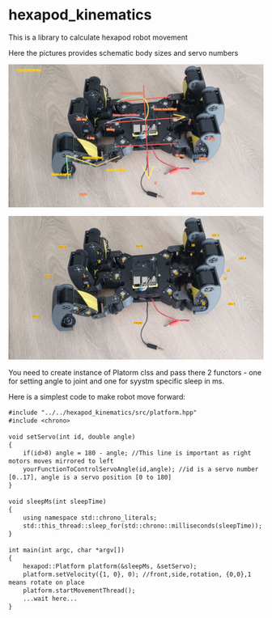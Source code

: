 # hexapod_kinematics
 This is a library to calculate hexapod robot movement

 Here the pictures provides schematic body sizes and servo numbers

![plot](./doc/body.png)

![plot](./doc/motor-orders.png)

 You need to create instance of Platorm clss and pass there 2 functors - one for setting angle to joint and one for syystm specific sleep in ms.

Here is a simplest code to make robot move forward:
```
#include "../../hexapod_kinematics/src/platform.hpp"
#include <chrono>

void setServo(int id, double angle)
{
    if(id>8) angle = 180 - angle; //This line is important as right motors moves mirrored to left
    yourFunctionToControlServoAngle(id,angle); //id is a servo number [0..17], angle is a servo position [0 to 180]
}

void sleepMs(int sleepTime)
{
    using namespace std::chrono_literals;
    std::this_thread::sleep_for(std::chrono::milliseconds(sleepTime));
}

int main(int argc, char *argv[])
{
    hexapod::Platform platform(&sleepMs, &setServo);
    platform.setVelocity({1, 0}, 0); //front,side,rotation, {0,0},1 means rotate on place
    platform.startMovementThread(); 
    ...wait here...
}
```
